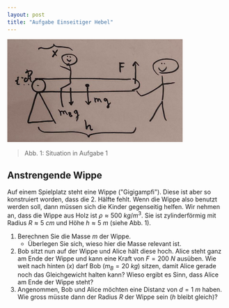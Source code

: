 ```yaml
---
layout: post
title: "Aufgabe Einseitiger Hebel"
---
```


<img src="/assets/one-sided-lever.png" style="width: 80%;">

> Abb. 1: Situation in Aufgabe 1

Anstrengende Wippe
-------

Auf einem Spielplatz steht eine Wippe ("Gigigampfi"). 
Diese ist aber so konstruiert worden, dass die 2. Hälfte fehlt.
Wenn die Wippe also benutzt werden soll, dann müssen sich die Kinder gegenseitig helfen.
Wir nehmen an, dass die Wippe aus Holz ist $\rho \approx 500~kg/m^3$.
Sie ist zylinderförmig mit Radius $R \approx 5~cm$ und Höhe $h \approx 5~m$ (siehe Abb. 1).
1. Berechnen Sie die Masse $m$ der Wippe.
    *   Überlegen Sie sich, wieso hier die Masse relevant ist.
2. Bob sitzt nun auf der Wippe und Alice hält diese hoch. 
    Alice steht ganz am Ende der Wippe und kann eine Kraft von $F = 200~N$ ausüben.
    Wie weit nach hinten ($x$) darf Bob ($m_B = 20~kg$) sitzen, damit Alice gerade noch das Gleichgewicht halten kann?
    Wieso ergibt es Sinn, dass Alice am Ende der Wippe steht?
3. Angenommen, Bob und Alice möchten eine Distanz von $d = 1~m$ haben.
    Wie gross müsste dann der Radius $R$ der Wippe sein ($h$ bleibt gleich)? 

